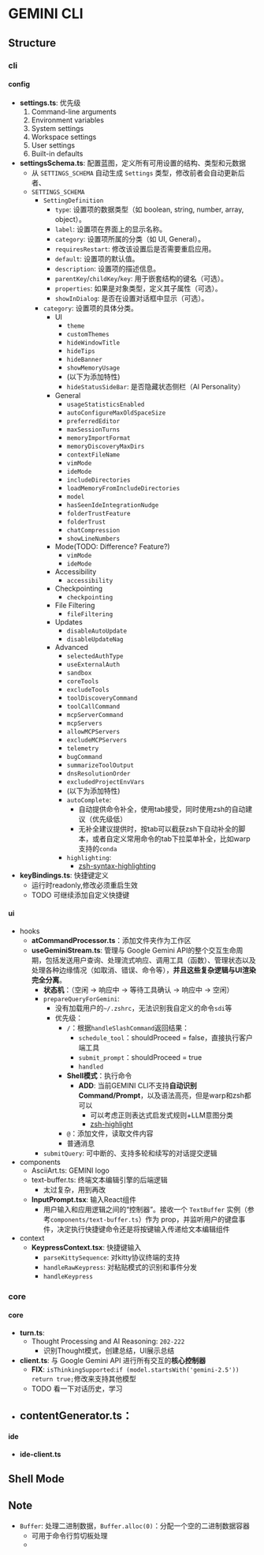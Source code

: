 # GEMINI CLI

## Structure

### cli

#### config

- **settings.ts**: 优先级
  1. Command-line arguments
  2. Environment variables
  3. System settings
  4. Workspace settings
  5. User settings
  6. Built-in defaults
- **settingsSchema.ts**: 配置蓝图，定义所有可用设置的结构、类型和元数据
  - 从 `SETTINGS_SCHEMA` 自动生成 `Settings` 类型，修改前者会自动更新后者、
  - `SETTINGS_SCHEMA`
    - `SettingDefinition`
      - `type`: 设置项的数据类型（如 boolean, string, number, array, object）。
      - `label`: 设置项在界面上的显示名称。
      - `category`: 设置项所属的分类（如 UI, General）。
      - `requiresRestart`: 修改该设置后是否需要重启应用。
      - `default`: 设置项的默认值。
      - `description`: 设置项的描述信息。
      - `parentKey`/`childKey`/`key`: 用于嵌套结构的键名（可选）。
      - `properties`: 如果是对象类型，定义其子属性（可选）。
      - `showInDialog`: 是否在设置对话框中显示（可选）。
    - `category`: 设置项的具体分类。
      - UI
        - `theme`
        - `customThemes`
        - `hideWindowTitle`
        - `hideTips`
        - `hideBanner`
        - `showMemoryUsage`
        - (以下为添加特性)
        - `hideStatusSideBar`: 是否隐藏状态侧栏（AI Personality）
      - General
        - `usageStatisticsEnabled`
        - `autoConfigureMaxOldSpaceSize`
        - `preferredEditor`
        - `maxSessionTurns`
        - `memoryImportFormat`
        - `memoryDiscoveryMaxDirs`
        - `contextFileName`
        - `vimMode`
        - `ideMode`
        - `includeDirectories`
        - `loadMemoryFromIncludeDirectories`
        - `model`
        - `hasSeenIdeIntegrationNudge`
        - `folderTrustFeature`
        - `folderTrust`
        - `chatCompression`
        - `showLineNumbers`
      - Mode(TODO: Difference? Feature?)
        - `vimMode`
        - `ideMode`
      - Accessibility
        - `accessibility`
      - Checkpointing
        - `checkpointing`
      - File Filtering
        - `fileFiltering`
      - Updates
        - `disableAutoUpdate`
        - `disableUpdateNag`
      - Advanced
        - `selectedAuthType`
        - `useExternalAuth`
        - `sandbox`
        - `coreTools`
        - `excludeTools`
        - `toolDiscoveryCommand`
        - `toolCallCommand`
        - `mcpServerCommand`
        - `mcpServers`
        - `allowMCPServers`
        - `excludeMCPServers`
        - `telemetry`
        - `bugCommand`
        - `summarizeToolOutput`
        - `dnsResolutionOrder`
        - `excludedProjectEnvVars`
        - (以下为添加特性)
        - `autoComplete`:
          - 自动提供命令补全，使用tab接受，同时使用zsh的自动建议（优先级低）
          - 无补全建议提供时，按tab可以截获zsh下自动补全的脚本，或者自定义常用命令的tab下拉菜单补全，比如warp支持的`conda`
        - `highlighting`:
          - [zsh-syntax-highlighting](https://github.com/zsh-users/zsh-syntax-highlighting)
- **keyBindings.ts**: 快捷键定义
  - 运行时readonly,修改必须重启生效
  - TODO 可继续添加自定义快捷键

#### ui

- hooks
  - **atCommandProcessor.ts**：添加文件夹作为工作区
  - **useGeminiStream.ts**: 管理与 Google Gemini API的整个交互生命周期，包括发送用户查询、处理流式响应、调用工具（函数）、管理状态以及处理各种边缘情况（如取消、错误、命令等），**并且这些复杂逻辑与UI渲染完全分离**。
    - **状态机**：（空闲 -> 响应中 -> 等待工具确认 -> 响应中 -> 空闲）
    - `prepareQueryForGemini`:
      - 没有加载用户的`~/.zshrc`，无法识别我自定义的命令`sdi`等
      - 优先级：
        - `/`：根据`handleSlashCommand`返回结果：
          - `schedule_tool`：shouldProceed = false，直接执行客户端工具
          - `submit_prompt`：shouldProceed = true
          - `handled`
        - **Shell模式**：执行命令
          - **ADD**: 当前GEMINI CLI不支持**自动识别Command/Prompt**，以及语法高亮，但是warp和zsh都可以
            - 可以考虑正则表达式启发式规则+LLM意图分类
            - [zsh-highlight](https://github.com/zsh-users/zsh-syntax-highlighting)
        - `@`：添加文件，读取文件内容
        - 普通消息
    - `submitQuery`: 可中断的、支持多轮和续写的对话提交逻辑
- components
  - AsciiArt.ts: GEMINI logo
  - text-buffer.ts: 终端文本编辑引擎的后端逻辑
    - 太过复杂，用到再改
  - **InputPrompt.tsx**: 输入React组件
    - 用户输入和应用逻辑之间的“控制器”。接收一个 `TextBuffer` 实例（参考`components/text-buffer.ts`）作为 prop，并监听用户的键盘事件，决定执行快捷键命令还是将按键输入传递给文本编辑组件
- context
  - **KeypressContext.tsx**: 快捷键输入
    - `parseKittySequence`: 对kitty协议终端的支持
    - `handleRawKeypress`: 对粘贴模式的识别和事件分发
    - `handleKeypress`

### core

#### core

- **turn.ts**:
  - Thought Processing and AI Reasoning: `202-222`
    - 识别Thought模式，创建总结，UI展示总结
- **client.ts**: 与 Google Gemini API 进行所有交互的**核心控制器**
  - **FIX**: `isThinkingSupported`:`if (model.startsWith('gemini-2.5')) return true;`修改来支持其他模型
  - TODO 看一下对话历史，学习
- **contentGenerator.ts**：
  -

#### ide

- **ide-client.ts**

## Shell Mode

## Note

- `Buffer`: 处理二进制数据，`Buffer.alloc(0)`：分配一个空的二进制数据容器
  - 可用于命令行剪切板处理
  -

